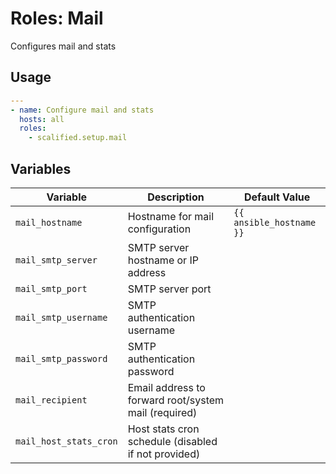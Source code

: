# Roles: Mail

Configures mail and stats

## Usage

```yaml
---
- name: Configure mail and stats
  hosts: all
  roles:
    - scalified.setup.mail
```

## Variables

| Variable               | Description                                          | Default Value            |
| ---------------------- | ---------------------------------------------------- | ------------------------ |
| `mail_hostname`        | Hostname for mail configuration                      | `{{ ansible_hostname }}` |
| `mail_smtp_server`     | SMTP server hostname or IP address                   |                          |
| `mail_smtp_port`       | SMTP server port                                     |                          |
| `mail_smtp_username`   | SMTP authentication username                         |                          |
| `mail_smtp_password`   | SMTP authentication password                         |                          |
| `mail_recipient`       | Email address to forward root/system mail (required) |                          |
| `mail_host_stats_cron` | Host stats cron schedule (disabled if not provided)  |                          |
